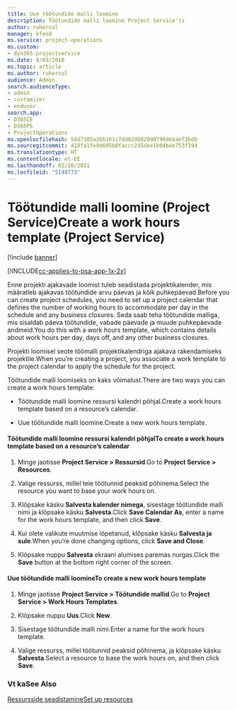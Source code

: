 ```yaml
---
title: Uue töötundide malli loomine
description: Töötundide malli loomine Project Service'is
author: ruhercul
manager: kfend
ms.service: project-operations
ms.custom:
- dyn365-projectservice
ms.date: 8/03/2018
ms.topic: article
ms.author: ruhercul
audience: Admin
search.audienceType:
- admin
- customizer
- enduser
search.app:
- D365CE
- D365PS
- ProjectOperations
ms.openlocfilehash: 54d7385a2bb161c7dd02d882090790debaef3bdb
ms.sourcegitcommit: 418fa1fe9d605b8faccc2d5dee1b04b4e753f194
ms.translationtype: HT
ms.contentlocale: et-EE
ms.lasthandoff: 02/10/2021
ms.locfileid: "5148773"
---
```

# <a name="create-a-work-hours-template-project-service"></a><span data-ttu-id="1d949-103">Töötundide malli loomine (Project Service)</span><span class="sxs-lookup"><span data-stu-id="1d949-103">Create a work hours template (Project Service)</span></span>

[!include [banner](../includes/psa-now-project-operations.md)]

[!INCLUDE[cc-applies-to-psa-app-1x-2x](../includes/cc-applies-to-psa-app-1x-2x.md)]

<span data-ttu-id="1d949-104">Enne projekti ajakavade loomist tuleb seadistada projektikalender, mis määratleb ajakavas töötundide arvu päevas ja kõik puhkepäevad.</span><span class="sxs-lookup"><span data-stu-id="1d949-104">Before you can create project schedules, you need to set up a project calendar that defines the number of working hours to accommodate per day in the schedule and any business closures.</span></span> <span data-ttu-id="1d949-105">Seda saab teha töötundide malliga, mis sisaldab päeva töötundide, vabade päevade ja muude puhkepäevade andmeid.</span><span class="sxs-lookup"><span data-stu-id="1d949-105">You do this with a work hours template, which contains details about work hours per day, days off, and any other business closures.</span></span>  
  
 <span data-ttu-id="1d949-106">Projekti loomisel seote töömalli projektikalendriga ajakava rakendamiseks projektile.</span><span class="sxs-lookup"><span data-stu-id="1d949-106">When you’re creating a project, you associate a work template to the project calendar to apply the schedule for the project.</span></span>  
  
 <span data-ttu-id="1d949-107">Töötundide malli loomiseks on kaks võimalust.</span><span class="sxs-lookup"><span data-stu-id="1d949-107">There are two ways you can create a work hours template:</span></span>  
  
-   <span data-ttu-id="1d949-108">Töötundide malli loomine ressursi kalendri põhjal.</span><span class="sxs-lookup"><span data-stu-id="1d949-108">Create a work hours template based on a resource’s calendar.</span></span>  
  
-   <span data-ttu-id="1d949-109">Uue töötundide malli loomine.</span><span class="sxs-lookup"><span data-stu-id="1d949-109">Create a new work hours template.</span></span>  
  
#### <a name="to-create-a-work-hours-template-based-on-a-resources-calendar"></a><span data-ttu-id="1d949-110">Töötundide malli loomine ressursi kalendri põhjal</span><span class="sxs-lookup"><span data-stu-id="1d949-110">To create a work hours template based on a resource’s calendar</span></span>  
  
1.  <span data-ttu-id="1d949-111">Minge jaotisse **Project Service > Ressursid**.</span><span class="sxs-lookup"><span data-stu-id="1d949-111">Go to **Project Service > Resources**.</span></span>  
  
2.  <span data-ttu-id="1d949-112">Valige ressurss, millel teie töötunnid peaksid põhinema.</span><span class="sxs-lookup"><span data-stu-id="1d949-112">Select the resource you want to base your work hours on.</span></span>  
  
3.  <span data-ttu-id="1d949-113">Klõpsake käsku **Salvesta kalender nimega**, sisestage töötundide malli nimi ja klõpsake käsku **Salvesta**.</span><span class="sxs-lookup"><span data-stu-id="1d949-113">Click **Save Calendar As**, enter a name for the work hours template, and then click **Save**.</span></span>  
  
4.  <span data-ttu-id="1d949-114">Kui olete valikute muutmise lõpetanud, klõpsake käsku **Salvesta ja sule**.</span><span class="sxs-lookup"><span data-stu-id="1d949-114">When you’re done changing options, click **Save and Close**.</span></span>  
  
5.  <span data-ttu-id="1d949-115">Klõpsake nuppu **Salvesta** ekraani alumises paremas nurgas.</span><span class="sxs-lookup"><span data-stu-id="1d949-115">Click the **Save** button at the bottom right corner of the screen.</span></span>  
  
#### <a name="to-create-a-new-work-hours-template"></a><span data-ttu-id="1d949-116">Uue töötundide malli loomine</span><span class="sxs-lookup"><span data-stu-id="1d949-116">To create a new work hours template</span></span>  
  
1.  <span data-ttu-id="1d949-117">Minge jaotisse **Project Service > Töötundide mallid**.</span><span class="sxs-lookup"><span data-stu-id="1d949-117">Go to **Project Service > Work Hours Templates**.</span></span>  
  
2.  <span data-ttu-id="1d949-118">Klõpsake nuppu **Uus**.</span><span class="sxs-lookup"><span data-stu-id="1d949-118">Click **New**.</span></span>  
  
3.  <span data-ttu-id="1d949-119">Sisestage töötundide malli nimi.</span><span class="sxs-lookup"><span data-stu-id="1d949-119">Enter a name for the work hours template.</span></span>  
  
4.  <span data-ttu-id="1d949-120">Valige ressurss, millel töötunnid peaksid põhinema, ja klõpsake käsku **Salvesta**.</span><span class="sxs-lookup"><span data-stu-id="1d949-120">Select a resource to base the work hours on, and then click **Save**.</span></span>  
  
### <a name="see-also"></a><span data-ttu-id="1d949-121">Vt ka</span><span class="sxs-lookup"><span data-stu-id="1d949-121">See Also</span></span>  
 [<span data-ttu-id="1d949-122">Ressursside seadistamine</span><span class="sxs-lookup"><span data-stu-id="1d949-122">Set up resources</span></span>](../psa/set-up-resources.md)
